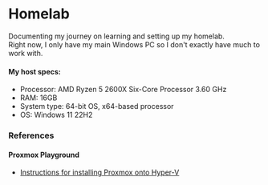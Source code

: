 # Homelab

Documenting my journey on learning and setting up my homelab.  
Right now, I only have my main Windows PC so I don't exactly have much to work with. 

#### My host specs: 
- Processor: AMD Ryzen 5 2600X Six-Core Processor 3.60 GHz
- RAM: 16GB
- System type: 64-bit OS, x64-based processor
- OS: Windows 11 22H2

### References

#### Proxmox Playground
- [Instructions for installing Proxmox onto Hyper-V](./docs/proxmox/proxmox_on_hyperv.md)
